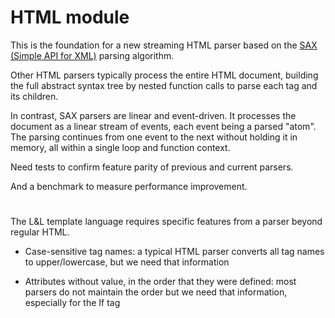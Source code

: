 # HTML module

This is the foundation for a new streaming HTML parser based on the [SAX (Simple API for XML)](https://en.wikipedia.org/wiki/Simple_API_for_XML) parsing algorithm.

Other HTML parsers typically process the entire HTML document, building the full abstract syntax tree by nested function calls to parse each tag and its children.

In contrast, SAX parsers are linear and event-driven. It processes the document as a linear stream of events, each event being a parsed "atom". The parsing continues from one event to the next without holding it in memory, all within a single loop and function context.

Need tests to confirm feature parity of previous and current parsers.

And a benchmark to measure performance improvement.

#

The L&L template language requires specific features from a parser beyond regular HTML.

- Case-sensitive tag names: a typical HTML parser converts all tag names to upper/lowercase, but we need that information

- Attributes without value, in the order that they were defined: most parsers do not maintain the order but we need that information, especially for the If tag
